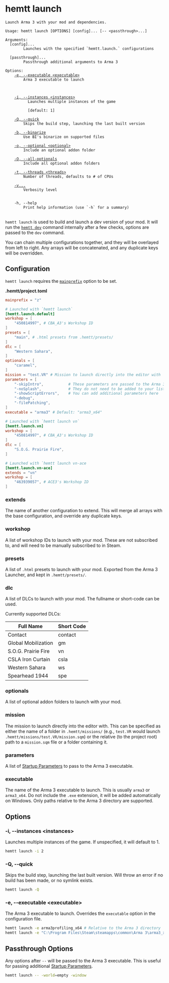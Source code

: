 # hemtt launch

<pre><code>Launch Arma 3 with your mod and dependencies.

Usage: hemtt launch [OPTIONS] [config]... [-- &lt;passthrough&gt;...]

Arguments:
  [config]...
        Launches with the specified `hemtt.launch.<config>` configurations

  [passthrough]...
        Passthrough additional arguments to Arma 3

Options:
    <a href="#-e---executable">-e, --executable &lt;executable&gt;</a>
        Arma 3 executable to launch

    <!-- <a href="#-S---with-server">-S, --with-server</a>
        Launches a dedicated server alongside the client -->

    <a href="#-i---instances">-i, --instances &lt;instances&gt;</a>
          Launches multiple instances of the game

          [default: 1]

    <a href="#-Q---quick">-Q, --quick</a>
        Skips the build step, launching the last built version

    <a href="dev.md#-b---binarize">-b, --binarize</a>
        Use BI's binarize on supported files

    <a href="dev.md#-o---optional">-o, --optional &lt;optional&gt;</a>
        Include an optional addon folder

    <a href="dev.md#-o---all-optionals">-O, --all-optionals</a>
        Include all optional addon folders

    <a href="index.md#-t---threads">-t, --threads &lt;threads&gt;</a>
        Number of threads, defaults to # of CPUs

    <a href="index.md#-v">-v...</a>
        Verbosity level
        

    -h, --help
        Print help information (use `-h` for a summary)
</code>
</pre>

`hemtt launch` is used to build and launch a dev version of your mod. It will run the [`hemtt dev`](dev.md) command internally after a few checks, options are passed to the `dev` command.

You can chain multiple configurations together, and they will be overlayed from left to right. Any arrays will be concatenated, and any duplicate keys will be overridden.

## Configuration

`hemtt launch` requires the [`mainprefix`](../configuration/index.md#main-prefix) option to be set.

**.hemtt/project.toml**

```toml
mainprefix = "z"

# Launched with `hemtt launch`
[hemtt.launch.default]
workshop = [
    "450814997", # CBA_A3's Workshop ID
]
presets = [
    "main", # .html presets from .hemtt/presets/
]
dlc = [
    "Western Sahara",
]
optionals = [
    "caramel",
]
mission = "test.VR" # Mission to launch directly into the editor with
parameters = [
    "-skipIntro",           # These parameters are passed to the Arma 3 executable
    "-noSplash",            # They do not need to be added to your list
    "-showScriptErrors",    # You can add additional parameters here
    "-debug",
    "-filePatching",
]
executable = "arma3" # Default: "arma3_x64"

# Launched with `hemtt launch vn`
[hemtt.launch.vn]
workshop = [
    "450814997", # CBA_A3's Workshop ID
]
dlc = [
    "S.O.G. Prairie Fire",
]

# Launched with `hemtt launch vn-ace
[hemtt.launch.vn-ace]
extends = "vn"
workshop = [
    "463939057", # ACE3's Workshop ID
]
```

### extends

The name of another configuration to extend. This will merge all arrays with the base configuration, and override any duplicate keys.

### workshop

A list of workshop IDs to launch with your mod. These are not subscribed to, and will need to be manually subscribed to in Steam.

### presets

A list of `.html` presets to launch with your mod. Exported from the Arma 3 Launcher, and kept in `.hemtt/presets/`.

### dlc

A list of DLCs to launch with your mod. The fullname or short-code can be used.

Currently supported DLCs:

| Full Name           | Short Code |
| ------------------- | ---------- |
| Contact             | contact    |
| Global Mobilization | gm         |
| S.O.G. Prairie Fire | vn         |
| CSLA Iron Curtain   | csla       |
| Western Sahara      | ws         |
| Spearhead 1944      | spe        |

### optionals

A list of optional addon folders to launch with your mod.

### mission

The mission to launch directly into the editor with. This can be specified as either the name of a folder in `.hemtt/missions/` (e.g., `test.VR` would launch `.hemtt/missions/test.VR/mission.sqm`) or the relative (to the project root) path to a `mission.sqm` file or a folder containing it.

### parameters

A list of [Startup Parameters](https://community.bistudio.com/wiki/Arma_3:_Startup_Parameters) to pass to the Arma 3 executable.

### executable

The name of the Arma 3 executable to launch. This is usually `arma3` or `arma3_x64`. Do not include the `.exe` extension, it will be added automatically on Windows. Only paths relative to the Arma 3 directory are supported.

## Options

<!-- ### -S, --with-server

Launches a dedicated server alongside the client.

```bash
hemtt launch -S
``` -->

### -i, --instances &lt;instances&gt;

Launches multiple instances of the game. If unspecified, it will default to 1.

```bash
hemtt launch -i 2
```

### -Q, --quick

Skips the build step, launching the last built version.
Will throw an error if no build has been made, or no symlink exists.

```bash
hemtt launch -Q
```

### -e, --executable &lt;executable&gt;

The Arma 3 executable to launch. Overrides the `executable` option in the configuration file.

```bash
hemtt launch -e arma3profiling_x64 # Relative to the Arma 3 directory
hemtt launch -e "C:\Program Files\Steam\steamapps\common\Arma 3\arma3_x64.exe" # Absolute path
```

## Passthrough Options

Any options after `--` will be passed to the Arma 3 executable. This is useful for passing additional [Startup Parameters](https://community.bistudio.com/wiki/Arma_3:_Startup_Parameters).

```bash
hemtt launch -- -world=empty -window
```

